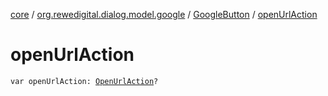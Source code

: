[core](../../index.md) / [org.rewedigital.dialog.model.google](../index.md) / [GoogleButton](index.md) / [openUrlAction](./open-url-action.md)

# openUrlAction

`var openUrlAction: `[`OpenUrlAction`](../-open-url-action/index.md)`?`